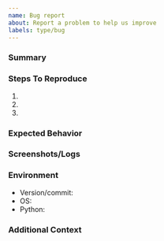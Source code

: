 ```yaml
---
name: Bug report
about: Report a problem to help us improve
labels: type/bug
---
```


### Summary

<!-- A clear and concise description of the bug -->

### Steps To Reproduce

1. 
2. 
3. 

### Expected Behavior

### Screenshots/Logs

### Environment

- Version/commit: 
- OS: 
- Python: 

### Additional Context

